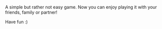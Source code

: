 A simple but rather not easy game. 
Now you can enjoy playing it with your friends, family or partner!

Have fun :)
